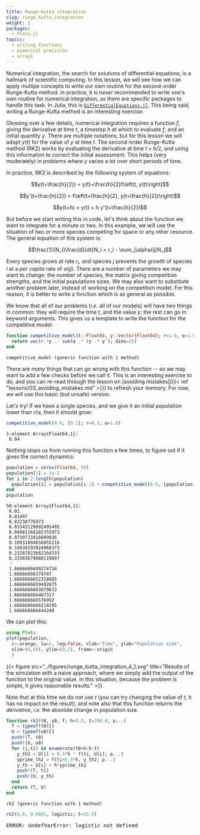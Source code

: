 ```yaml
---
title: Runge-Kutta integration
slug: runge_kutta_integration
weight: 1
packages:
  - Plots.jl
topics:
  - writing functions
  - numerical precision
  - arrays
---
```


Numerical integration, the search for solutions of differential equations, is a
hallmark of scientific computing. In this lesson, we will see how we can apply
multipe concepts to write our own routine for the second-order Runge-Kutta
method. In practice, it is *never* recommended to write one's own routine for
numerical integration, as there are specific packages to handle this task. In
Julia, this is
[`DifferentialEquations.jl`](http://docs.juliadiffeq.org/latest/). This being
said, writing a Runge-Kutta method is an interesting exercise.

Glossing over a few details, numerical integration requires a function $f$,
giving the derivative at time $t$, a timestep $h$ at which to evaluate $f$, and
an initial quantity $y$. There are multiple notations, but for this lesson we
will adopt $y(t)$ for the value of $y$ at time $t$. The second-order Runge-Kutta
method (RK2) works by evaluating the derivative at time $t+h/2$, and using this
information to correct the initial assessment. This helps (very moderately) in
problems where $y$ varies a lot over short periods of time.

In practice, RK2 is described by the following system of equations:

$$y(t+\frac{h}{2}) = y(t)+\frac{h}{2}f\left(t, y(t)\right)$$

$$y'(t+\frac{h}{2}) = f\left(t+\frac{h}{2}, y(t+\frac{h}{2})\right)$$

$$y(t+h) = y(t) + h y'(t+\frac{h}{2})$$

But before we start writing this in code, let's think about the function we want
to integrate for a minute or two. In this example, we will use the situation of
two or more species competing for space or any other resource. The general
equation of this system is:

$$\frac{1}{N_i}\frac{d}{dt}N_i = r_i - \sum_j\alpha(ij)N_j$$

Every species grows at rate $r_i$, and species $j$ prevents the growth of
species $i$ at a *per capita* rate of $\alpha(ij)$. There are a number of
parameters we may want to change: the number of species, the matrix giving
competition strengths, and the initial populations sizes. We may also want to
substitute another problem later, instead of working on the competition model.
For this reason, it is better to write a fonction which is as general as
possible.

We know that all of our problems (*i.e.* all of our models) will have two things
in common: they will require the time $t$, and the value $y$; the rest can go in
keyword arguments. This gives us a template to write the function for the
competitive model:

````julia
function competitive_model(t::Float64, y::Vector{Float64}; r=1.0, α=1.0)
  return vec(r.*y .- sum(α .* (y .* y'); dims=2))
end
````


````
competitive_model (generic function with 1 method)
````





There are *many* things that can go wrong with this function -- so we may want
to add a few checks before we call it. This is an interesting exercise to do,
and you can re-read through the lesson on [avoiding mistakes]({{< ref
"lessons/03_avoiding_mistakes.md" >}}) to refresh your memory. For now, we will
use this basic (but unsafe) version.

Let's try! If we have a single species, and we give it an initial population
lower than $r/\alpha$, then it should grow:

````julia
competitive_model(0.0, [0.1]; r=0.5, α=1.0)
````


````
1-element Array{Float64,1}:
 0.04
````





Nothing stops us from running this function a few times, to figure out if it
gives the correct dynamics:

````julia
population = zeros(Float64, 50)
population[1] = 1e-2
for i in 2:length(population)
  population[i] = population[i-1] + competitive_model(0.0, [population[i-1]]; r=0.5, α=0.3)[1]
end
population
````


````
50-element Array{Float64,1}:
 0.01               
 0.01497            
 0.02238776973      
 0.03343129092495495
 0.04981164102355973
 0.0739731016609016 
 0.10931804656055216
 0.16039193924968373
 0.23287023662164333
 0.33303679080119897
 ⋮                  
 1.6666666609274734 
 1.66666666379707   
 1.6666666652318685 
 1.6666666659492675 
 1.6666666663079672 
 1.666666666487317  
 1.666666666576992  
 1.6666666666218295 
 1.666666666644248
````





We can plot this:

````julia
using Plots
plot(population,
  c=:orange, lw=2, leg=false, xlab="Time", ylab="Population size",
  xlim=(0,50), ylim=(0,2), frame=:origin
  )
````


{{< figure src="../figures/runge_kutta_integration_4_1.svg" title="Results of the simulation with a naive approach, where we simply add the output of the function to the original value. In this situation, because the problem is simple, it gives reasonable results."  >}}


Note that at this time we do not use $t$ (you can try changing the value of $t$,
it has no impact on the result), and note also that this function returns the
*derivative*, *i.e.* the absolute change in population size.

````julia
function rk2(t0, u0, f; h=0.5, t=200.0, p...)
  T = typeof(t0)[]
  U = typeof(u0)[]
  push!(T, t0)
  push!(U, u0)
  for (i,ti) in enumerate(t0+h:h:t)
    y_th2 = U[i] + 0.5*h * f(ti, U[i]; p...)
    yprime_th2 = f(ti+0.5*h, y_th2; p...)
    y_th = U[i] + h*yprime_th2
    push!(T, ti)
    push!(U, y_th)
  end
  return (T, U)
end
````


````
rk2 (generic function with 1 method)
````



````julia
rk2(0.0, 0.0001, logistic; t=15.0)
````


<pre class="julia-error">
ERROR: UndefVarError: logistic not defined
</pre>

